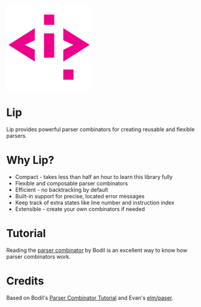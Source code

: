![lip logo](media/lip_logo.png)

# Lip
Lip provides powerful parser combinators for creating reusable and flexible parsers.

# Why Lip?
* Compact - takes less than half an hour to learn this library fully
* Flexible and composable parser combinators
* Efficient - no backtracking by default
* Built-in support for precise, located error messages
* Keep track of extra states like line number and instruction index
* Extensible - create your own combinators if needed

# Tutorial
Reading the [parser combinator](https://bodil.lol/parser-combinators/) by Bodil is an excellent way to know how parser combinators work.

# Credits
Based on Bodil's [Parser Combinator Tutorial](https://bodil.lol/parser-combinators/) and Evan's [elm/paser](https://github.com/elm/parser).